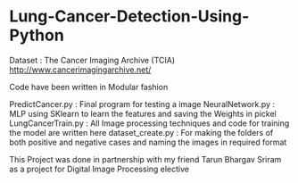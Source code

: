 # Lung-Cancer-Detection-Using-Python
Dataset : The Cancer Imaging Archive (TCIA)
http://www.cancerimagingarchive.net/

Code have been written in Modular fashion

PredictCancer.py : Final program for testing a image
NeuralNetwork.py : MLP using SKlearn to learn the features and saving the Weights in pickel
LungCancerTrain.py : All Image processing techniques and code for training the model are written here
dataset_create.py : For making the folders of both positive and negative cases and naming the images in required format

This Project was done in partnership with my friend Tarun Bhargav Sriram as a project for Digital Image Processing elective
